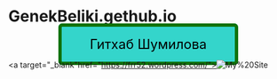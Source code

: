 # GenekBeliki.gethub.io
<style>
.cwd{text-align:center;}
.cwda{cursor:pointer;font-size:24px;text-decoration:none;padding:17px 51px;color:#000000;background-color:#34d5cb;border-radius:7px;border:6px solid #0f7208;}
.cwda:hover{background-color:#dc0909;color:#ffffff;}
</style>
<p class="cwd"><a href="https://github.com/GenekBeliki/chtoto_po_pytonu" target="_blank" class="cwda" title="Гитхаб Шумилова">Гитхаб Шумилова</a></p>

<a target="_blank"href="https://frr52.wordpress.com/"><img style="border:0px;" src="https://images.webestools.com/buttons.php?frm=1&btn_type=48&txt=My%20Site" onmouseover="this.src='https://images.webestools.com/buttons.php?frm=2&btn_type=48&txt=My%20Site'" onmouseout="this.src='https://images.webestools.com/buttons.php?frm=1&btn_type=48&txt=My%20Site';" alt="My%20Site" /></a><script type="text/javascript">img=new Image();img.src= "https://images.webestools.com/buttons.php?frm=2&btn_type=48&txt=My%20Site";</script>
